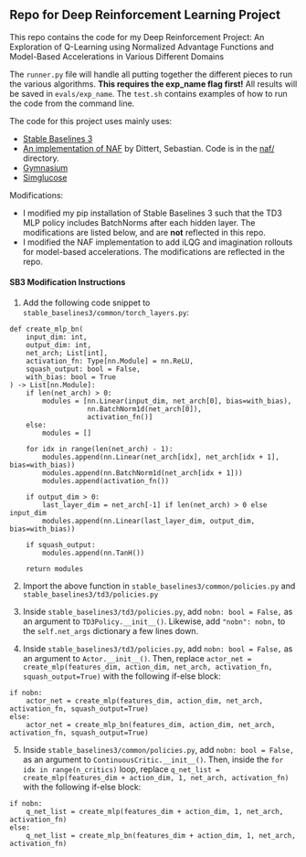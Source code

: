 ## Repo for Deep Reinforcement Learning Project
This repo contains the code for my Deep Reinforcement Project: An Exploration of Q-Learning using Normalized Advantage Functions and Model-Based Accelerations in Various Different Domains

The `runner.py` file will handle all putting together the different pieces to run the various algorithms. **This requires the exp_name flag first!** All results will be saved in `evals/exp_name`. The `test.sh` contains examples of how to run the code from the command line.

The code for this project uses mainly uses:
- [Stable Baselines 3](https://github.com/DLR-RM/stable-baselines3)
- [An implementation of NAF](https://github.com/BY571/Normalized-Advantage-Function-NAF-) by Dittert, Sebastian. Code is in the [naf/](naf/) directory.
- [Gymnasium](https://github.com/Farama-Foundation/Gymnasium)
- [Simglucose](https://github.com/jxx123/simglucose)

Modifications:
- I modified my pip installation of Stable Baselines 3 such that the TD3 MLP policy includes BatchNorms after each hidden layer. The modifications are listed below, and are **not** reflected in this repo.
- I modified the NAF implementation to add iLQG and imagination rollouts for model-based accelerations. The modifications are reflected in the repo.

#### SB3 Modification Instructions
1. Add the following code snippet to `stable_baselines3/common/torch_layers.py`:

```
def create_mlp_bn(
    input_dim: int,
    output_dim: int,
    net_arch; List[int],
    activation_fn: Type[nn.Module] = nn.ReLU,
    squash_output: bool = False,
    with_bias: bool = True
) -> List[nn.Module]:
    if len(net_arch) > 0:
        modules = [nn.Linear(input_dim, net_arch[0], bias=with_bias),
                   nn.BatchNorm1d(net_arch[0]),
                   activation_fn()]
    else:
        modules = []

    for idx in range(len(net_arch) - 1):
        modules.append(nn.Linear(net_arch[idx], net_arch[idx + 1], bias=with_bias))
        modules.append(nn.BatchNorm1d(net_arch[idx + 1]))
        modules.append(activation_fn())

    if output_dim > 0:
        last_layer_dim = net_arch[-1] if len(net_arch) > 0 else input_dim
        modules.append(nn.Linear(last_layer_dim, output_dim, bias=with_bias))
    
    if squash_output:
        modules.append(nn.TanH())

    return modules
```

2. Import the above function in `stable_baselines3/common/policies.py` and `stable_baselines3/td3/policies.py`

3. Inside `stable_baselines3/td3/policies.py`, add `nobn: bool = False,` as an argument to `TD3Policy.__init__()`. Likewise, add `"nobn": nobn,` to the `self.net_args` dictionary a few lines down.

4. Inside `stable_baselines3/td3/policies.py`, add `nobn: bool = False,` as an argument to `Actor.__init__()`. Then, replace `actor_net = create_mlp(features_dim, action_dim, net_arch, activation_fn, squash_output=True)` with the following if-else block:

```
if nobn:
    actor_net = create_mlp(features_dim, action_dim, net_arch, activation_fn, squash_output=True)
else:
    actor_net = create_mlp_bn(features_dim, action_dim, net_arch, activation_fn, squash_output=True)
```

5. Inside `stable_baselines3/common/policies.py`, add `nobn: bool = False,` as an argument to `ContinuousCritic.__init__()`. Then, inside the `for idx in range(n_critics)` loop, replace `q_net_list = create_mlp(features_dim + action_dim, 1, net_arch, activation_fn)` with the following if-else block:

```
if nobn:
    q_net_list = create_mlp(features_dim + action_dim, 1, net_arch, activation_fn)
else:
    q_net_list = create_mlp_bn(features_dim + action_dim, 1, net_arch, activation_fn)
```